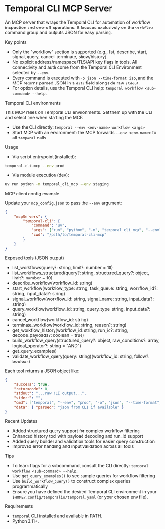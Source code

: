 Temporal CLI MCP Server
=======================

An MCP server that wraps the Temporal CLI for automation of workflow inspection and one-off operations. It focuses exclusively on the `workflow` command group and outputs JSON for easy parsing.

Key points

- Only the "workflow" section is supported (e.g., list, describe, start, signal, query, cancel, terminate, show/history).
- No explicit address/namespace/TLS/API key flags in tools. All connectivity and auth come from the Temporal CLI Environment selected by `--env`.
- Every command is executed with `-o json --time-format iso`, and the MCP returns parsed JSON in a `data` field alongside raw `stdout`.
- For option details, use the Temporal CLI help: `temporal workflow <sub-command> --help`.

Temporal CLI environments

This MCP relies on Temporal CLI environments. Set them up with the CLI and select one when starting the MCP:

- Use the CLI directly: `temporal --env <env-name> workflow <args>`
- Start MCP with an environment: the MCP forwards `--env <env-name>` to all `temporal` calls.

Usage

- Via script entrypoint (installed):

```bash
temporal-cli-mcp --env prod
```

- Via module execution (dev):

```bash
uv run python -m temporal_cli_mcp --env staging
```

MCP client config example

Update your `mcp_config.json` to pass the `--env` argument:

```json
{
	"mcpServers": {
		"temporal-cli": {
			"command": "uv",
			"args": ["run", "python", "-m", "temporal_cli_mcp", "--env", "prod"],
			"cwd": "/path/to/temporal-cli-mcp"
		}
	}
}
```

Exposed tools (JSON output)

- list_workflows(query?: string, limit?: number = 10)
- list_workflows_structured(query?: string, structured_query?: object, limit?: number = 10)
- describe_workflow(workflow_id: string)
- start_workflow(workflow_type: string, task_queue: string, workflow_id?: string, input_data?: string)
- signal_workflow(workflow_id: string, signal_name: string, input_data?: string)
- query_workflow(workflow_id: string, query_type: string, input_data?: string)
- cancel_workflow(workflow_id: string)
- terminate_workflow(workflow_id: string, reason?: string)
- get_workflow_history(workflow_id: string, run_id?: string, decode_payloads?: boolean = true)
- build_workflow_query(structured_query?: object, raw_conditions?: array, logical_operator?: string = "AND")
- get_query_examples()
- validate_workflow_query(query: string)(workflow_id: string, follow?: boolean)

Each tool returns a JSON object like:

```json
{
	"success": true,
	"returncode": 0,
	"stdout": "...raw CLI output...",
	"stderr": "",
	"cmd": ["temporal", "--env", "prod", "-o", "json", "--time-format", "iso", "workflow", "describe", "--workflow-id", "my-id"],
	"data": { "parsed": "json from CLI if available" }
}
```

Recent Updates

- Added structured query support for complex workflow filtering
- Enhanced history tool with payload decoding and run_id support  
- Added query builder and validation tools for easier query construction
- Improved error handling and input validation across all tools

Tips

- To learn flags for a subcommand, consult the CLI directly: `temporal workflow <sub-command> --help`.
- Use `get_query_examples()` to see sample queries for workflow filtering
- Use `build_workflow_query()` to construct complex queries programmatically
- Ensure you have defined the desired Temporal CLI environment in your `$HOME/.config/temporalio/temporal.yaml` (or your chosen env file).

Requirements

- `temporal` CLI installed and available in PATH.
- Python 3.11+.
